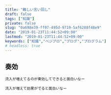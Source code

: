 ```yaml
---
title: "難しい言い回し"
draft: false
tags: ["知識"]
private: false
slug: "0a698e39-ff97-495d-9719-5af6288f48e9"
date: "2019-01-23T11:44:52+09:00"
lastmod: "2019-01-23T11:44:52+09:00"
keywords: ["知識","ベジプロ","プログ","プログラム"]
# headless: true
---
```


## 奏効
```:例文
流入が増えてるのが奏効してできると面白いなー
```
```:読替
流入が増えて効果がでると面白いなー
```
